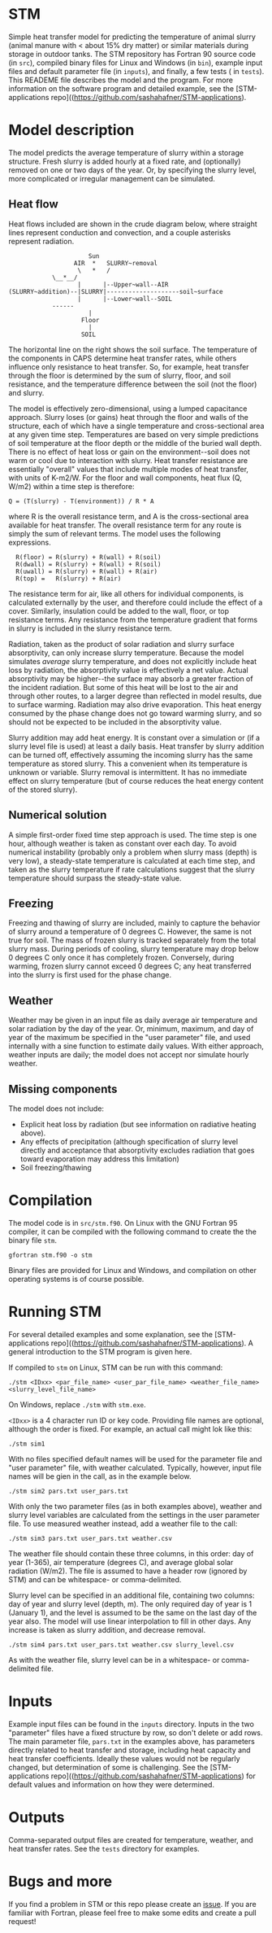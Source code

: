 # STM
Simple heat transfer model for predicting the temperature of animal slurry (animal manure with < about 15% dry matter) or similar materials during storage in outdoor tanks.
The STM repository has Fortran 90 source code (in `src`), compiled binary files for Linux and Windows (in `bin`), example input files and default parameter file (in `inputs`), and finally, a few tests ( in `tests`).
This READEME file describes the model and the program.
For more information on the software program and detailed example, see the [STM-applications repo]((https://github.com/sashahafner/STM-applications).

# Model description
The model predicts the average temperature of slurry within a storage structure.
Fresh slurry is added hourly at a fixed rate, and (optionally) removed on one or two days of the year.
Or, by specifying the slurry level, more complicated or irregular management can be simulated.

## Heat flow
Heat flows included are shown in the crude diagram below, where straight lines represent conduction and convection, and a couple asterisks represent radiation.

```
                      Sun
                  AIR  *   SLURRY~removal
                   \   *   /
		    \__*__/
                   |      |--Upper~wall--AIR
(SLURRY~addition)--|SLURRY|--------------------soil~surface          
                   |      |--Lower~wall--SOIL
		    ------
                      |
                    Floor
                      |
                    SOIL

```

The horizontal line on the right shows the soil surface.
The temperature of the components in CAPS determine heat transfer rates, while others influence only resistance to heat transfer.
So, for example, heat transfer through the floor is determined by the sum of slurry, floor, and soil resistance, and the temperature difference between the soil (not the floor) and slurry.

The model is effectively zero-dimensional, using a lumped capacitance approach.
Slurry loses (or gains) heat through the floor and walls of the structure, each of which have a single temperature and cross-sectional area at any given time step.
Temperatures are based on very simple predictions of soil temperature at the floor depth or the middle of the buried wall depth.
There is no effect of heat loss or gain on the environment--soil does not warm or cool due to interaction with slurry.
Heat transfer resistance are essentially "overall" values that include multiple modes of heat transfer, with units of K-m2/W.
For the floor and wall components, heat flux (Q, W/m2) within a time step is therefore:

```
Q = (T(slurry) - T(environment)) / R * A
```

where R is the overall resistance term, and A is the cross-sectional area available for heat transfer.
The overall resistance term for any route is simply the sum of relevant terms.
The model uses the following expressions.

```
  R(floor) = R(slurry) + R(wall) + R(soil)
  R(dwall) = R(slurry) + R(wall) + R(soil)
  R(uwall) = R(slurry) + R(wall) + R(air)
  R(top) =   R(slurry) + R(air) 
```

The resistance term for air, like all others for individual components, is calculated externally by the user, and therefore could include the effect of a cover.
Similarly, insulation could be added to the wall, floor, or top resistance terms.
Any resistance from the temperature gradient that forms in slurry is included in the slurry resistance term.

Radiation, taken as the product of solar radiation and slurry surface absorptivity, can only increase slurry temperature.
Because the model simulates *average* slurry temperature, and does not explicitly include heat loss by radiation, the absorptivity value is effectively a net value.
Actual absorptivity may be higher--the surface may absorb a greater fraction of the incident radiation.
But some of this heat will be lost to the air and through other routes, to a larger degree than reflected in model results, due to surface warming.
Radiation may also drive evaporation.
This heat energy consumed by the phase change does not go toward warming slurry, and so should not be expected to be included in the absorptivity value.

Slurry addition may add heat energy.
It is constant over a simulation or (if a slurry level file is used) at least a daily basis.
Heat transfer by slurry addition can be turned off, effectively assuming the incoming slurry has the same temperature as stored slurry.
This a convenient when its temperature is unknown or variable.
Slurry removal is intermittent.
It has no immediate effect on slurry temperature (but of course reduces the heat energy content of the stored slurry).

## Numerical solution
A simple first-order fixed time step approach is used.
The time step is one hour, although weather is taken as constant over each day.
To avoid numerical instability (probably only a problem when slurry mass (depth) is very low), a steady-state temperature is calculated at each time step, and taken as the slurry temperature if rate calculations suggest that the slurry temperature should surpass the steady-state value.

## Freezing
Freezing and thawing of slurry are included, mainly to capture the behavior of slurry around a temperature of 0 degrees C.
However, the same is not true for soil.
The mass of frozen slurry is tracked separately from the total slurry mass.
During periods of cooling, slurry temperature may drop below 0 degrees C only once it has completely frozen.
Conversely, during warming, frozen slurry cannot exceed 0 degrees C; any heat transferred into the slurry is first used for the phase change.

## Weather
Weather may be given in an input file as daily average air temperature and solar radiation by the day of the year.
Or, minimum, maximum, and day of year of the maximum be specified in the "user parameter" file, and used internally with a sine function to estimate daily values.
With either approach, weather inputs are daily; the model does not accept nor simulate hourly weather.

## Missing components
The model does not include:
* Explicit heat loss by radiation (but see information on radiative heating above).
* Any effects of precipitation (although specification of slurry level directly and acceptance that absorptivity excludes radiation that goes toward evaporation may address this limitation)
* Soil freezing/thawing

# Compilation
The model code is in `src/stm.f90`.
On Linux with the GNU Fortran 95 compiler, it can be compiled with the following command to create the the binary file `stm`.

```
gfortran stm.f90 -o stm
```

Binary files are provided for Linux and Windows, and compilation on other operating systems is of course possible.

# Running STM
For several detailed examples and some explanation, see the [STM-applications repo]((https://github.com/sashahafner/STM-applications).
A general introduction to the STM program is given here.

If compiled to `stm` on Linux, STM can be run with this command:

```
./stm <IDxx> <par_file_name> <user_par_file_name> <weather_file_name> <slurry_level_file_name>
```

On Windows, replace `./stm` with `stm.exe`.

`<IDxx>` is a 4 character run ID or key code.
Providing file names are optional, although the order is fixed.
For example, an actual call might lok like this:

```
./stm sim1
```

With no files specified default names will be used for the parameter file and "user parameter" file, with weather calculated.
Typically, however, input file names will be gien in the call, as in the example below. 

```
./stm sim2 pars.txt user_pars.txt
```

With only the two parameter files (as in both examples above), weather and slurry level variables are calculated from the settings in the user parameter file.
To use measured weather instead, add a weather file to the call:

```
./stm sim3 pars.txt user_pars.txt weather.csv
```

The weather file should contain these three columns, in this order: day of year (1-365), air temperature (degrees C), and average global solar radiation (W/m2).
The file is assumed to have a header row (ignored by STM) and can be whitespace- or comma-delimited.

Slurry level can be specified in an additional file, containing two columns: day of year and slurry level (depth, m).
The only required day of year is 1 (January 1), and the level is assumed to be the same on the last day of the year also.
The model will use linear interpolation to fill in other days.
Any increase is taken as slurry addition, and decrease removal.

```
./stm sim4 pars.txt user_pars.txt weather.csv slurry_level.csv
```

As with the weather file, slurry level can be in a whitespace- or comma-delimited file.

# Inputs
Example input files can be found in the `inputs` directory.
Inputs in the two "parameter" files have a fixed structure by row, so don't delete or add rows.
The main parameter file, `pars.txt` in the examples above, has parameters directly related to heat transfer and storage, including heat capacity and heat transfer coefficients. 
Ideally these values would not be regularly changed, but determination of some is challenging.
See the [STM-applications repo]((https://github.com/sashahafner/STM-applications) for default values and information on how they were determined.
  
# Outputs
Comma-separated output files are created for temperature, weather, and heat transfer rates. 
See the `tests` directory for examples.

# Bugs and more
If you find a problem in STM or this repo please create an [issue](https://github.com/sashahafner/STM-applications/issues).
If you are familiar with Fortran, please feel free to make some edits and create a pull request!

